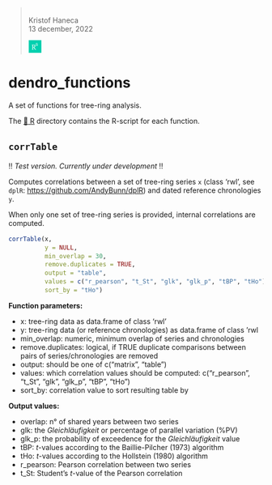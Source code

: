 
> <br/> Kristof Haneca<br/> 13 december, 2022<br/>
>
> [![](./figures/RG.png)](https://www.researchgate.net/profile/Kristof_Haneca)

# dendro_functions

A set of functions for tree-ring analysis.

The [:file_folder: R](/R) directory contains the R-script for each
function.

## `corrTable`

!! *Test version. Currently under development* !!

Computes correlations between a set of tree-ring series `x` (class
‘rwl’, see `dplR`: <https://github.com/AndyBunn/dplR>) and dated
reference chronologies `y`.

When only one set of tree-ring series is provided, internal correlations
are computed.

``` r
corrTable(x,
          y = NULL,
          min_overlap = 30,
          remove.duplicates = TRUE,
          output = "table",
          values = c("r_pearson", "t_St", "glk", "glk_p", "tBP", "tHo"), 
          sort_by = "tHo")
```

**Function parameters:**

-   x: tree-ring data as data.frame of class ‘rwl’
-   y: tree-ring data (or reference chronologies) as data.frame of class
    ’rwl
-   min_overlap: numeric, minimum overlap of series and chronologies
-   remove.duplicates: logical, if TRUE duplicate comparisons between
    pairs of series/chronologies are removed
-   output: should be one of c(“matrix”, “table”)
-   values: which correlation values should be computed: c(“r_pearson”,
    “t_St”, “glk”, “glk_p”, “tBP”, “tHo”)
-   sort_by: correlation value to sort resulting table by

**Output values:**

-   overlap: n° of shared years between two series
-   glk: the *Gleichläufigkeit* or percentage of parallel variation
    (%PV)
-   glk_p: the probability of exceedence for the *Gleichläufigkeit*
    value
-   tBP: *t*-values according to the Baillie-Pilcher (1973) algorithm
-   tHo: *t*-values according to the Hollstein (1980) algorithm
-   r_pearson: Pearson correlation between two series
-   t_St: Student’s *t*-value of the Pearson correlation
